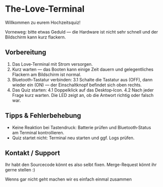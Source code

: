 # The-Love-Terminal

Willkommen zu eurem Hochzeitsquiz!

Vorneweg: bitte etwas Geduld — die Hardware ist nicht sehr schnell und der Bildschirm kann kurz flackern.

## Vorbereitung
1. Das Love‑Terminal mit Strom versorgen.
2. Kurz warten — das Booten kann einige Zeit dauern und gelegentliches Flackern am Bildschirm ist normal.
3. Bluetooth‑Tastatur verbinden:
   3.1 Schalte die Tastatur aus (OFF), dann wieder ein (ON) — der Einschaltknopf befindet sich oben rechts.  
4. Das Quiz starten:
   4.1 Doppelklick auf das Desktop‑Icon.
   4.2 Nach jeder Frage kurz warten. Die LED zeigt an, ob die Antwort richtig oder falsch war.

## Tipps & Fehlerbehebung
- Keine Reaktion bei Tastendruck: Batterie prüfen und Bluetooth‑Status am Terminal kontrollieren.
- Quiz startet nicht: Terminal neu starten und ggf. Logs prüfen.

## Kontakt / Support
Ihr habt den Sourcecode könnt es also selbt fixen. Merge-Request könnt ihr gerne stellen :)

Wenns gar nicht geht machen wir es einfach einmal zusammen
